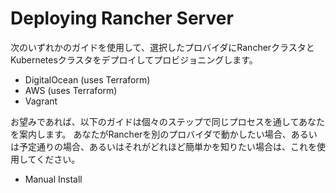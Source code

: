 # Deploying Rancher Server

次のいずれかのガイドを使用して、選択したプロバイダにRancherクラスタとKubernetesクラスタをデプロイしてプロビジョニングします。

- DigitalOcean (uses Terraform)
- AWS (uses Terraform)
- Vagrant

お望みであれば、以下のガイドは個々のステップで同じプロセスを通してあなたを案内します。 あなたがRancherを別のプロバイダで動かしたい場合、あるいは予定通りの場合、あるいはそれがどれほど簡単かを知りたい場合は、これを使用してください。

- Manual Install
